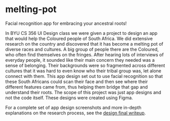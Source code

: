 # melting-pot

Facial recognition app for embracing your ancestral roots!

In BYU CS 356 UI Design class we were given a project to design an app that would help the Coloured people of South Africa. We did extensive research on the country and discovered that it has become a melting pot of diverse races and cultures. A big group of people there are the Coloured, who often find themselves on the fringes. After hearing lots of interviews of everyday people, it sounded like their main concern they needed was a sense of belonging. Their backgrounds were so fragmented across different cultures that it was hard to even know who their tribal group was, let alone connect with them. This app design set out to use facial recognition so that these South Africans could scan their face and then see where their different features came from, thus helping them bridge that gap and understand their roots. The scope of this project was just app designs and not the code itself. These designs were created using Figma.

For a complete set of app design screenshots and more in-depth explanations on the research process, see the [design final writeup](./melting-pot-final-design-writeup.pdf).
